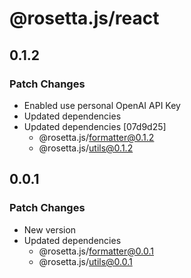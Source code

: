 # @rosetta.js/react

## 0.1.2

### Patch Changes

- Enabled use personal OpenAI API Key
- Updated dependencies
- Updated dependencies [07d9d25]
  - @rosetta.js/formatter@0.1.2
  - @rosetta.js/utils@0.1.2

## 0.0.1

### Patch Changes

- New version
- Updated dependencies
  - @rosetta.js/formatter@0.0.1
  - @rosetta.js/utils@0.0.1
